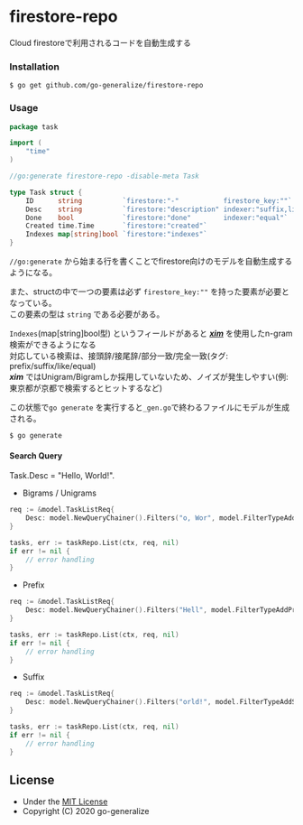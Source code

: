 # firestore-repo

Cloud firestoreで利用されるコードを自動生成する

### Installation
```console
$ go get github.com/go-generalize/firestore-repo
```

### Usage

```go
package task

import (
	"time"
)

//go:generate firestore-repo -disable-meta Task

type Task struct {
	ID      string          `firestore:"-"           firestore_key:""`
	Desc    string          `firestore:"description" indexer:"suffix,like"`
	Done    bool            `firestore:"done"        indexer:"equal"`
	Created time.Time       `firestore:"created"`
	Indexes map[string]bool `firestore:"indexes"`
}
```
`//go:generate` から始まる行を書くことでfirestore向けのモデルを自動生成するようになる。

また、structの中で一つの要素は必ず `firestore_key:""` を持った要素が必要となっている。  
この要素の型は `string` である必要がある。

`Indexes`(map[string]bool型) というフィールドがあると _**[xim](https://github.com/go-utils/xim)**_ を使用したn-gram検索ができるようになる  
対応している検索は、接頭辞/接尾辞/部分一致/完全一致(タグ: prefix/suffix/like/equal)  
_**xim**_ ではUnigram/Bigramしか採用していないため、ノイズが発生しやすい(例: 東京都が京都で検索するとヒットするなど)

この状態で`go generate` を実行すると`_gen.go`で終わるファイルにモデルが生成される。
```commandline
$ go generate
```

#### Search Query
Task.Desc = "Hello, World!".
- Bigrams / Unigrams
```go
req := &model.TaskListReq{
	Desc: model.NewQueryChainer().Filters("o, Wor", model.FilterTypeAddBiunigrams),
}

tasks, err := taskRepo.List(ctx, req, nil)
if err != nil {
	// error handling
}
```

- Prefix
```go
req := &model.TaskListReq{
	Desc: model.NewQueryChainer().Filters("Hell", model.FilterTypeAddPrefix),
}

tasks, err := taskRepo.List(ctx, req, nil)
if err != nil {
	// error handling
}
```

- Suffix
```go
req := &model.TaskListReq{
	Desc: model.NewQueryChainer().Filters("orld!", model.FilterTypeAddSuffix),
}

tasks, err := taskRepo.List(ctx, req, nil)
if err != nil {
	// error handling
}
```

## License
- Under the [MIT License](./LICENSE)
- Copyright (C) 2020 go-generalize
